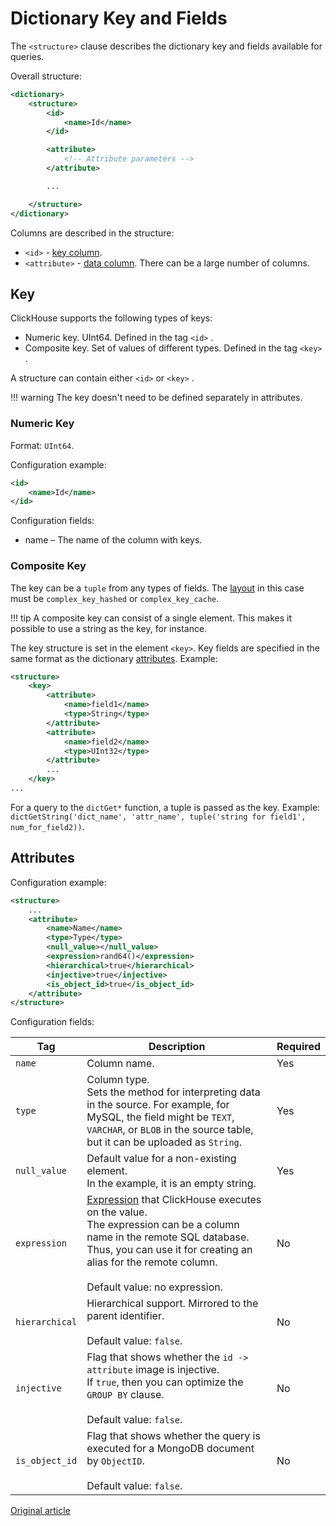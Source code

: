 
# Dictionary Key and Fields

The `<structure>` clause describes the dictionary key and fields available for queries.

Overall structure:

```xml
<dictionary>
    <structure>
        <id>
            <name>Id</name>
        </id>

        <attribute>
            <!-- Attribute parameters -->
        </attribute>

        ...

    </structure>
</dictionary>
```

Columns are described in the structure:

- `<id>` - [key column](external_dicts_dict_structure.md).
- `<attribute>` - [data column](external_dicts_dict_structure.md). There can be a large number of columns.


## Key

ClickHouse supports the following types of keys:

- Numeric key. UInt64. Defined in the tag `<id>` .
- Composite key. Set of values of different types. Defined in the tag `<key>` .

A structure can contain either `<id>` or `<key>` .

!!! warning
    The key doesn't need to be defined separately in attributes.

### Numeric Key

Format: `UInt64`.

Configuration example:

```xml
<id>
    <name>Id</name>
</id>
```

Configuration fields:

- name – The name of the column with keys.

### Composite Key

The key can be a `tuple` from any types of fields. The [layout](external_dicts_dict_layout.md) in this case must be `complex_key_hashed` or `complex_key_cache`.

!!! tip
    A composite key can consist of a single element. This makes it possible to use a string as the key, for instance.

The key structure is set in the element `<key>`. Key fields are specified in the same format as the dictionary [attributes](external_dicts_dict_structure.md). Example:

```xml
<structure>
    <key>
        <attribute>
            <name>field1</name>
            <type>String</type>
        </attribute>
        <attribute>
            <name>field2</name>
            <type>UInt32</type>
        </attribute>
        ...
    </key>
...
```

For a query to the `dictGet*` function, a tuple is passed as the key. Example: `dictGetString('dict_name', 'attr_name', tuple('string for field1', num_for_field2))`.


## Attributes

Configuration example:

```xml
<structure>
    ...
    <attribute>
        <name>Name</name>
        <type>Type</type>
        <null_value></null_value>
        <expression>rand64()</expression>
        <hierarchical>true</hierarchical>
        <injective>true</injective>
        <is_object_id>true</is_object_id>
    </attribute>
</structure>
```

Configuration fields:

Tag | Description | Required
----|-------------|---------
`name`| Column name. | Yes
`type`| Column type.<br/>Sets the method for interpreting data in the source. For example, for MySQL, the field might be `TEXT`, `VARCHAR`, or `BLOB` in the source table, but it can be uploaded as `String`. | Yes
`null_value` | Default value for a non-existing element.<br/>In the example, it is an empty string. | Yes
`expression` | [Expression](../syntax.md#syntax-expressions) that ClickHouse executes on the value.<br/>The expression can be a column name in the remote SQL database. Thus, you can use it for creating an alias for the remote column.<br/><br/>Default value: no expression. | No
`hierarchical` | Hierarchical support. Mirrored to the parent identifier.<br/><br/>Default value: `false`. | No
`injective` | Flag that shows whether the `id -> attribute` image is injective.<br/>If `true`, then you can optimize the `GROUP BY` clause.<br/><br/>Default value: `false`. | No
`is_object_id` | Flag that shows whether the query is executed for a MongoDB document by `ObjectID`.<br/><br/>Default value: `false`. | No

[Original article](https://clickhouse.yandex/docs/en/query_language/dicts/external_dicts_dict_structure/) <!--hide-->
